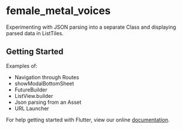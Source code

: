 # female_metal_voices

Experimenting with JSON parsing into a separate Class and displaying parsed data in ListTiles.

## Getting Started

Examples of:

- Navigation through Routes
- showModalBottomSheet
- FutureBuilder
- ListView.builder
- Json parsing from an Asset
- URL Launcher

For help getting started with Flutter, view our online
[documentation](https://flutter.io/).
